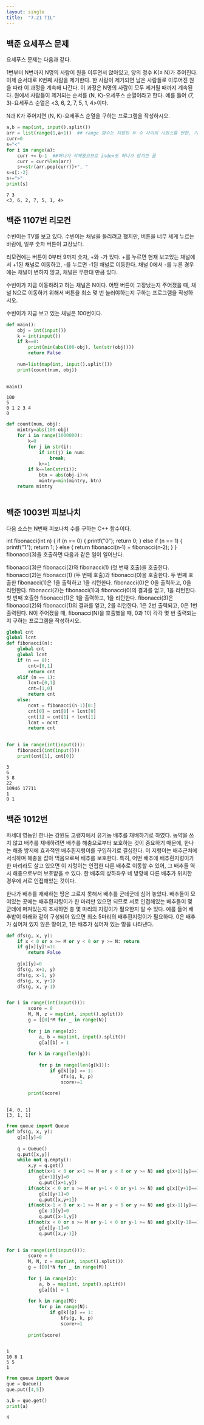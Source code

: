 ```yaml
---
layout: single
title:  "7.21 TIL"
---
```


## 백준 요세푸스 문제

요세푸스 문제는 다음과 같다.

1번부터 N번까지 N명의 사람이 원을 이루면서 앉아있고, 양의 정수 K(≤ N)가 주어진다. 이제 순서대로 K번째 사람을 제거한다. 한 사람이 제거되면 남은 사람들로 이루어진 원을 따라 이 과정을 계속해 나간다. 이 과정은 N명의 사람이 모두 제거될 때까지 계속된다. 원에서 사람들이 제거되는 순서를 (N, K)-요세푸스 순열이라고 한다. 예를 들어 (7, 3)-요세푸스 순열은 <3, 6, 2, 7, 5, 1, 4>이다.

N과 K가 주어지면 (N, K)-요세푸스 순열을 구하는 프로그램을 작성하시오.




```python
a,b = map(int, input().split())
arr = list(range(1,a+1))  ## range 함수는 지정된 두 수 사이의 시퀀스를 반환, 기본 값은 0
curr=0
s="<"
for i in range(a):
    curr += b-1  ##하나가 삭제됐으므로 index도 하나가 당겨진 꼴
    curr = curr%len(arr)
    s+=str(arr.pop(curr))+", "
s=s[:-2]
s+=">"
print(s)
```

    7 3
    <3, 6, 2, 7, 5, 1, 4>


## 백준 1107번 리모컨
수빈이는 TV를 보고 있다. 수빈이는 채널을 돌리려고 했지만, 버튼을 너무 세게 누르는 바람에, 일부 숫자 버튼이 고장났다.

리모컨에는 버튼이 0부터 9까지 숫자, +와 -가 있다. +를 누르면 현재 보고있는 채널에서 +1된 채널로 이동하고, -를 누르면 -1된 채널로 이동한다. 채널 0에서 -를 누른 경우에는 채널이 변하지 않고, 채널은 무한대 만큼 있다.

수빈이가 지금 이동하려고 하는 채널은 N이다. 어떤 버튼이 고장났는지 주어졌을 때, 채널 N으로 이동하기 위해서 버튼을 최소 몇 번 눌러야하는지 구하는 프로그램을 작성하시오. 

수빈이가 지금 보고 있는 채널은 100번이다.


```python
def main():
    obj = int(input())
    k = int(input())
    if k==0:
        print(min(abs(100-obj), len(str(obj))))
        return False
        
    num=list(map(int, input().split()))
    print(count(num, obj))
    

main()
```

    100
    5
    0 1 2 3 4
    0



```python
def count(num, obj):
    mintry=abs(100-obj)
    for i in range(1000000):
        k=0
        for j in str(i):
            if int(j) in num:
                break;
            k+=1
        if k==len(str(i)):
            btn = abs(obj-i)+k
            mintry=min(mintry, btn)
    return mintry
            
```

## 백준 1003번 피보나치

다음 소스는 N번째 피보나치 수를 구하는 C++ 함수이다.

int fibonacci(int n) {
    if (n == 0) {
        printf("0");
        return 0;
    } else if (n == 1) {
        printf("1");
        return 1;
    } else {
        return fibonacci(n‐1) + fibonacci(n‐2);
    }
}
fibonacci(3)을 호출하면 다음과 같은 일이 일어난다.

fibonacci(3)은 fibonacci(2)와 fibonacci(1) (첫 번째 호출)을 호출한다.
fibonacci(2)는 fibonacci(1) (두 번째 호출)과 fibonacci(0)을 호출한다.
두 번째 호출한 fibonacci(1)은 1을 출력하고 1을 리턴한다.
fibonacci(0)은 0을 출력하고, 0을 리턴한다.
fibonacci(2)는 fibonacci(1)과 fibonacci(0)의 결과를 얻고, 1을 리턴한다.
첫 번째 호출한 fibonacci(1)은 1을 출력하고, 1을 리턴한다.
fibonacci(3)은 fibonacci(2)와 fibonacci(1)의 결과를 얻고, 2를 리턴한다.
1은 2번 출력되고, 0은 1번 출력된다. N이 주어졌을 때, fibonacci(N)을 호출했을 때, 0과 1이 각각 몇 번 출력되는지 구하는 프로그램을 작성하시오.



```python
global cnt
global lcnt
def fibonacci(n):
    global cnt
    global lcnt
    if (n == 0):
        cnt=[0,1]
        return cnt
    elif (n == 1):
        lcnt=[0,1]
        cnt=[1,0]
        return cnt
    else:
        ncnt = fibonacci(n-1)[0:]
        cnt[0] = cnt[0] + lcnt[0]
        cnt[1] = cnt[1] + lcnt[1]
        lcnt = ncnt
        return cnt
    

for i in range(int(input())):
    fibonacci(int(input()))
    print(cnt[1], cnt[0])
```

    3
    6
    5 8
    22
    10946 17711
    1
    0 1


 ## 백준 1012번
 
 차세대 영농인 한나는 강원도 고랭지에서 유기농 배추를 재배하기로 하였다. 농약을 쓰지 않고 배추를 재배하려면 배추를 해충으로부터 보호하는 것이 중요하기 때문에, 한나는 해충 방지에 효과적인 배추흰지렁이를 구입하기로 결심한다. 이 지렁이는 배추근처에 서식하며 해충을 잡아 먹음으로써 배추를 보호한다. 특히, 어떤 배추에 배추흰지렁이가 한 마리라도 살고 있으면 이 지렁이는 인접한 다른 배추로 이동할 수 있어, 그 배추들 역시 해충으로부터 보호받을 수 있다. 한 배추의 상하좌우 네 방향에 다른 배추가 위치한 경우에 서로 인접해있는 것이다.

한나가 배추를 재배하는 땅은 고르지 못해서 배추를 군데군데 심어 놓았다. 배추들이 모여있는 곳에는 배추흰지렁이가 한 마리만 있으면 되므로 서로 인접해있는 배추들이 몇 군데에 퍼져있는지 조사하면 총 몇 마리의 지렁이가 필요한지 알 수 있다. 예를 들어 배추밭이 아래와 같이 구성되어 있으면 최소 5마리의 배추흰지렁이가 필요하다. 0은 배추가 심어져 있지 않은 땅이고, 1은 배추가 심어져 있는 땅을 나타낸다.


```python
def dfs(g, x, y):
    if x < 0 or x >= M or y < 0 or y >= N: return
    if g[x][y]!=1:
        return False
    
    g[x][y]=0
    dfs(g, x+1, y)
    dfs(g, x-1, y)
    dfs(g, x, y+1)
    dfs(g, x, y-1)


for i in range(int(input())):
        score = 0
        M, N, z = map(int, input().split())
        g = [[0]*M for _ in range(N)]
        
        for j in range(z):
            a, b = map(int, input().split())
            g[a][b] = 1
                
        for k in range(len(g)):
            
            for p in range(len(g[k])):
                if g[k][p] == 1:
                    dfs(g, k, p)
                    score+=1
            
        print(score)
            
```

    [4, 0, 1]
    [3, 1, 1]



```python
from queue import Queue
def bfs(g, x, y):    
    g[x][y]=0
    
    q = Queue()
    q.put([x,y])
    while not q.empty():
        x,y = q.get()
        if(not(x+1 < 0 or x+1 >= M or y < 0 or y >= N) and g[x+1][y]==1) : 
            g[x+1][y]=0
            q.put([x+1,y])
        if(not(x < 0 or x >= M or y+1 < 0 or y+1 >= N) and g[x][y+1]==1) : 
            g[x][y+1]=0
            q.put([x,y+1])
        if(not(x-1 < 0 or x-1 >= M or y < 0 or y >= N) and g[x-1][y]==1) : 
            g[x-1][y]=0
            q.put([x-1,y])
        if(not(x < 0 or x >= M or y-1 < 0 or y-1 >= N) and g[x][y-1]==1) : 
            g[x][y-1]=0
            q.put([x,y-1])
        

for i in range(int(input())):
        score = 0
        M, N, z = map(int, input().split())
        g = [[0]*N for _ in range(M)]
        
        for j in range(z):
            a, b = map(int, input().split())
            g[a][b] = 1
                
        for k in range(M):
            for p in range(N):
                if g[k][p] == 1:
                    bfs(g, k, p)
                    score+=1
            
        print(score)
            
```

    1
    10 8 1
    5 5
    1



```python
from queue import Queue
que = Queue()
que.put([4,5])

a,b = que.get()
print(a)
```

    4

